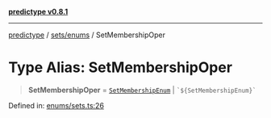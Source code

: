 [**predictype v0.8.1**](../../../README.md)

***

[predictype](../../../modules.md) / [sets/enums](../README.md) / SetMembershipOper

# Type Alias: SetMembershipOper

> **SetMembershipOper** = [`SetMembershipEnum`](../enumerations/SetMembershipEnum.md) \| `` `${SetMembershipEnum}` ``

Defined in: [enums/sets.ts:26](https://github.com/maduhaime/predictype/blob/2310adbaccb6fbc00cdab8e345e79bd5b09e40f5/src/enums/sets.ts#L26)
